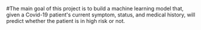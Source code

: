 #The main goal of this project is to build a machine learning model that, given a Covid-19 patient's current symptom, status, and medical history, will predict whether the patient is in high risk or not.